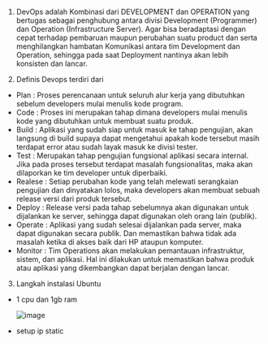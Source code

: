1. DevOps adalah Kombinasi dari DEVELOPMENT dan OPERATION yang bertugas sebagai penghubung antara divisi Development (Programmer) dan Operation (Infrastructure Server). Agar bisa beradaptasi dengan cepat terhadap pembaruan maupun perubahan suatu product dan serta menghilangkan hambatan Komunikasi antara tim Development dan Operation, sehingga pada saat Deployment nantinya akan lebih konsisten dan lancar.

2. Definis Devops terdiri dari 
  - Plan : Proses perencanaan untuk seluruh alur kerja yang dibutuhkan sebelum developers mulai menulis kode program.
  - Code : Proses ini merupakan tahap dimana developers mulai menulis kode yang dibutuhkan untuk membuat suatu produk.
  - Build : Aplikasi yang sudah siap untuk masuk ke tahap pengujian, akan langsung di build supaya dapat mengetahui apakah kode tersebut masih terdapat error atau sudah layak masuk ke divisi tester.
  - Test : Merupakan tahap pengujian fungsional aplikasi secara internal. Jika pada proses tersebut terdapat masalah fungsionalitas, maka akan dilaporkan ke tim developer untuk diperbaiki.
  - Realese : Setiap perubahan kode yang telah melewati serangkaian pengujian dan dinyatakan lolos, maka developers akan membuat sebuah release versi dari produk tersebut.
  - Deploy : Release versi pada tahap sebelumnya akan digunakan untuk dijalankan ke server, sehingga dapat digunakan oleh orang lain (publik).
  - Operate : Aplikasi yang sudah selesai dijalankan pada server, maka dapat digunakan secara publik. Dan memastikan bahwa tidak ada masalah ketika di akses baik dari HP ataupun komputer.
  - Monitor : Tim Operations akan melakukan pemantauan infrastruktur, sistem, dan aplikasi. Hal ini dilakukan untuk memastikan bahwa produk atau aplikasi yang dikembangkan dapat berjalan dengan lancar.

3. Langkah instalasi Ubuntu
  - 1 cpu dan 1gb ram

    ![image](https://github.com/faruqsabil/devops18-dumbways-mfaruqsabil/assets/101464748/a23f3b84-c5cc-42eb-94e3-74f2d0262f6b)

  - setup ip static
    
